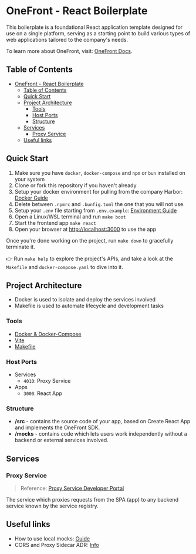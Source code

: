 # OneFront - React Boilerplate

This boilerplate is a foundational React application template designed for use on a single platform, serving as a starting point to build various types of web applications tailored to the company's needs.

To learn more about OneFront, visit: [OneFront Docs](https://development.teamsystem.com/docs/default/system/one-front).

## Table of Contents

- [OneFront - React Boilerplate](#onefront---react-boilerplate)
  - [Table of Contents](#table-of-contents)
  - [Quick Start](#quick-start)
  - [Project Architecture](#project-architecture)
    - [Tools](#tools)
    - [Host Ports](#host-ports)
    - [Structure](#structure)
  - [Services](#services)
    - [Proxy Service](#proxy-service)
  - [Useful links](#useful-links)

## Quick Start

1. Make sure you have `docker`, `docker-compose` and `npm` or `bun` installed on your system
2. Clone or fork this repository if you haven't already
3. Setup your docker environment for pulling from the company Harbor: [Docker Guide](https://development.teamsystem.com/docs/default/system/one-front/environment-setup/#docker-login)
4. Delete between `.npmrc` and `.bunfig.toml` the one that you will not use.
5. Setup your `.env` file starting from `.env.example`: [Environment Guide](https://development.teamsystem.com/docs/default/system/one-front/environment-setup/#env)
6. Open a Linux/WSL terminal and run `make boot`
7. Start the frontend app `make react`
8. Open your browser at [http://localhost:3000](http://localhost:3000) to use the app

Once you're done working on the project, run `make down` to gracefully terminate it.

👉 Run `make help` to explore the project's APIs, and take a look at the `Makefile` and `docker-compose.yaml` to dive into it.

## Project Architecture

- Docker is used to isolate and deploy the services involved
- Makefile is used to automate lifecycle and development tasks

### Tools

- [Docker & Docker-Compose](https://docs.docker.com/compose/)
- [Vite](https://vitejs.dev/)
- [Makefile](https://biosphere.teamsystem.com/oneplatform/onefront/adrs/-/tree/main/makefile-project-api)

### Host Ports

- Services
  - `4010`: Proxy Service
- Apps
  - `3000`: React App

### Structure

- **/src** - contains the source code of your app, based on Create React App and implements the OneFront SDK.
- **/mocks** - contains code which lets users work independently without a backend or external services involved.

## Services

### Proxy Service

> Reference: [Proxy Service Developer Portal](https://development.teamsystem.com/docs/default/system/one-front/proxy-service/)

The service which proxies requests from the SPA (app) to any backend service known by the service registry.

## Useful links

- How to use local mocks: [Guide](https://development.teamsystem.com/docs/default/system/one-front/tutorials/proxy-service/mock-js/)
- CORS and Proxy Sidecar ADR: [Info](https://development.teamsystem.com/docs/default/system/one-front/tutorials/proxy-service/mock-sidecar/)
